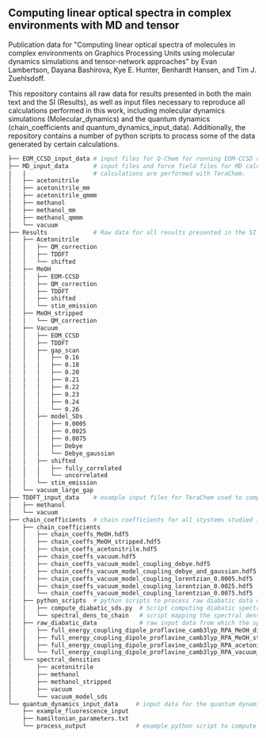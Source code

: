 ## Computing linear optical spectra in complex environments with MD and tensor
Publication data for "Computing linear optical spectra of molecules in complex environments on Graphics Processing Units using molecular 
dynamics simulations and tensor-network approaches" by Evan Lambertson, Dayana Bashirova, Kye E. Hunter, Benhardt Hansen, and Tim J. Zuehlsdoff.

This repository contains all raw data for results presented in both the main text and the SI (Results), as well as input files necessary
to reproduce all calculations performed in this work, including molecular dynamics simulations (Molecular_dynamics) and the quantum dynamics 
(chain_coefficients and quantum_dynamics_input_data). Additionally, the repository contains a number of python scripts to process some of the 
data generated by certain calculations. 

```bash
├── EOM_CCSD_input_data # input files for Q-Chem for running EOM-CCSD calculations
├── MD_input_data       # input files and force field files for MD calculations. All QM/MM calculations are performed with Amber/Terachem, vacuum
|   |                   # calculations are performed with TeraChem. 
│   ├── acetonitrile
│   ├── acetonitrile_mm
│   ├── acetonitrile_qmmm
│   ├── methanol
│   ├── methanol_mm
│   ├── methanol_qmmm
│   └── vacuum
├── Results             # Raw data for all results presented in the SI and the main manuscript 
│   ├── Acetonitrile
│   │   ├── QM_correction
│   │   ├── TDDFT
│   │   └── shifted
│   ├── MeOH
│   │   ├── EOM-CCSD
│   │   ├── QM_correction
│   │   ├── TDDFT
│   │   ├── shifted
│   │   └── stim_emission
│   ├── MeOH_stripped
│   │   └── QM_correction
│   ├── Vacuum
│   │   ├── EOM_CCSD
│   │   ├── TDDFT
│   │   ├── gap_scan
│   │   │   ├── 0.16
│   │   │   ├── 0.18
│   │   │   ├── 0.20
│   │   │   ├── 0.21
│   │   │   ├── 0.22
│   │   │   ├── 0.23
│   │   │   ├── 0.24
│   │   │   └── 0.26
│   │   ├── model_SDs
│   │   │   ├── 0.0005
│   │   │   ├── 0.0025
│   │   │   ├── 0.0075
│   │   │   ├── Debye
│   │   │   └── Debye_gaussian
│   │   ├── shifted
│   │   │   ├── fully_correlated
│   │   │   └── uncorrelated
│   │   └── stim_emission
│   └── vacuum_large_gap
├── TDDFT_input_data    # example input files for TeraChem used to compute vertical excitation energies. 
│   ├── methanol
│   └── vacuum
├── chain_coefficients  # chain coefficients for all stystems studied in this work. They are needed for the MPSDynamics.jl code
│   ├── chain_coefficients
│   │   ├── chain_coeffs_MeOH.hdf5
│   │   ├── chain_coeffs_MeOH_stripped.hdf5
│   │   ├── chain_coeffs_acetonitrile.hdf5
│   │   ├── chain_coeffs_vacuum.hdf5
│   │   ├── chain_coeffs_vacuum_model_coupling_debye.hdf5
│   │   ├── chain_coeffs_vacuum_model_coupling_debye_and_gaussian.hdf5
│   │   ├── chain_coeffs_vacuum_model_coupling_lorentzian_0.0005.hdf5
│   │   ├── chain_coeffs_vacuum_model_coupling_lorentzian_0.0025.hdf5
│   │   └── chain_coeffs_vacuum_model_coupling_lorentzian_0.0075.hdf5
│   ├── python_scripts  # python scripts to process raw diabatic data obtained from MD trajectories into chain coefficieents 
│   │   ├── compute_diabatic_sds.py  # Script computing diabatic spectral densities from the raw diabatic data
│   │   └── spectral_dens_to_chain   # script mapping the spectral densities to chains using orthogonal polynomials. 
│   ├── raw_diabatic_data            # raw input data from which the spectral densities are constructed 
│   │   ├── full_energy_coupling_dipole_proflavine_camb3lyp_RPA_MeOH_diabatic_coupling.dat
│   │   ├── full_energy_coupling_dipole_proflavine_camb3lyp_RPA_MeOH_stripped_diabatic_coupling.dat
│   │   ├── full_energy_coupling_dipole_proflavine_camb3lyp_RPA_acetonitrile_diabatic_coupling.dat
│   │   └── full_energy_coupling_dipole_proflavine_camb3lyp_RPA_vacuum_diabatic_coupling.dat
│   └── spectral_densities
│       ├── acetonitrile
│       ├── methanol
│       ├── methanol_stripped
│       ├── vacuum
│       └── vacuum_model_sds
└── quantum_dynamics_input_data     # input data for the quantum dynamics calculation
    ├── example_fluorescence_input
    ├── hamiltonian_parameters.txt
    └── process_output              # example python script to compute the linear optical spectrum from a dipole dipole correlation function 

```
